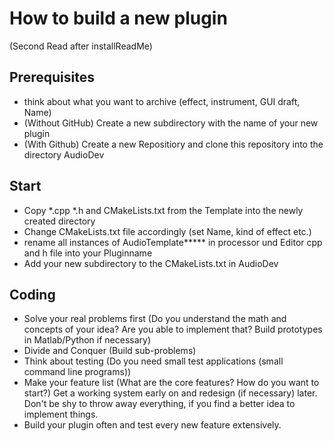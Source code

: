 # How to build a new plugin
(Second Read after installReadMe)
## Prerequisites
* think about what you want to archive (effect, instrument, GUI draft, Name)
* (Without GitHub) Create a new subdirectory with the name of your new plugin
* (With Github) Create a new Repositiory and clone this repository into the directory AudioDev

## Start
* Copy *.cpp *.h and CMakeLists.txt from the Template into the newly created directory
* Change CMakeLists.txt file accordingly (set Name, kind of effect etc.)
* rename all instances of AudioTemplate***** in processor und Editor cpp and h file into your Pluginname
* Add your new subdirectory to the CMakeLists.txt in AudioDev

## Coding
* Solve your real problems first (Do you understand the math and concepts of your idea? Are you able to implement that? Build prototypes in Matlab/Python if necessary)
* Divide and Conquer (Build sub-problems) 
* Think about testing (Do you need small test applications (small command line programs))
* Make your feature list (What are the core features? How do you want to start?) Get a working system early on and redesign (if necessary) later. Don't be shy to throw away everything, if you find a better idea to implement things.
* Build your plugin often and test every new feature extensively.
